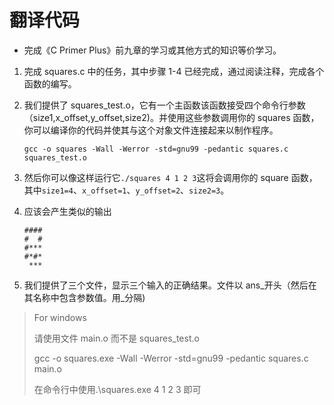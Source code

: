 # 翻译代码

- 完成《C Primer Plus》前九章的学习或其他方式的知识等价学习。

1. 完成 squares.c 中的任务，其中步骤 1-4 已经完成，通过阅读注释，完成各个函数的编写。
2. 我们提供了 squares_test.o，它有一个主函数该函数接受四个命令行参数（size1,x_offset,y_offset,size2)。并使用这些参数调用你的 squares 函数，你可以编译你的代码并使其与这个对象文件连接起来以制作程序。

   ```shell
   gcc -o squares -Wall -Werror -std=gnu99 -pedantic squares.c squares_test.o
   ```

3. 然后你可以像这样运行它`./squares 4 1 2 3`这将会调用你的 square 函数，其中`size1=4`、`x_offset=1`、`y_offset=2`、`size2=3`。

4. 应该会产生类似的输出

   ```text
   ####
   #  #
   #***
   #*#*
    ***
   ```

5. 我们提供了三个文件，显示三个输入的正确结果。文件以 ans\_开头（然后在其名称中包含参数值。用\_分隔)

> For windows
>
> 请使用文件 main.o 而不是 squares_test.o
>
> gcc -o squares.exe -Wall -Werror -std=gnu99 -pedantic squares.c main.o
>
> 在命令行中使用.\squares.exe 4 1 2 3 即可
